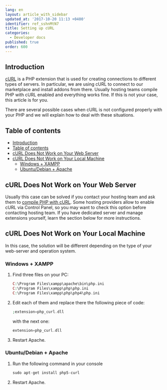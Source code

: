```yaml
---
lang: en
layout: article_with_sidebar
updated_at: '2017-10-20 11:13 +0400'
identifier: ref_sshnMtN7
title: Setting up cURL
categories:
  - Developer docs
published: true
order: 600
---
```

## Introduction

[cURL](http://www.php.net/manual/en/intro.curl.php) is a PHP extension that is used for creating connections to different types of servers. In particular, we are using cURL to connect to our marketplace and install addons from there. Usually hosting teams compile PHP with cURL enabled and everything works fine. If this is not your case, this article is for you.

There are several possible cases when cURL is not configured properly with your PHP and we will explain how to deal with these situations.

## Table of contents

*   [Introduction](#introduction)
*   [Table of contents](#table-of-contents)
*   [cURL Does Not Work on Your Web Server](#curl-does-not-work-on-your-web-server)
*   [cURL Does Not Work on Your Local Machine](#curl-does-not-work-on-your-local-machine)
    *   [Windows + XAMPP](#windows-+-xampp)
    *   [Ubuntu/Debian + Apache](#ubuntu/debian-+-apache)

## cURL Does Not Work on Your Web Server

Usually this case can be solved if you contact your hosting team and ask them to [compile PHP with cURL](http://www.php.net/manual/en/curl.installation.php). Some hosting providers allow to enable cURL via Control Panel, so you may want to check this option before contacting hosting team. If you have dedicated server and manage extensions yourself, learn the section below for more instructions.

## cURL Does Not Work on Your Local Machine

In this case, the solution will be different depending on the type of your web-server and operation system.

### Windows + XAMPP

1. Find three files on your PC:

    ```php
    C:\Program Files\xampp\apache\bin\php.ini
    C:\Program Files\xampp\php\php.ini
    C:\Program Files\xampp\php\php4\php.ini
    ```

2. Edit each of them and replace there the following piece of code:

    ```php
    ;extension=php_curl.dll
    ```

    with the next one:

    ```php
    extension=php_curl.dll
    ```

3. Restart Apache.

### Ubuntu/Debian + Apache

1.  Run the following command in your console

    ```php
    sudo apt-get install php5-curl
    ```

2.  Restart Apache.

###
